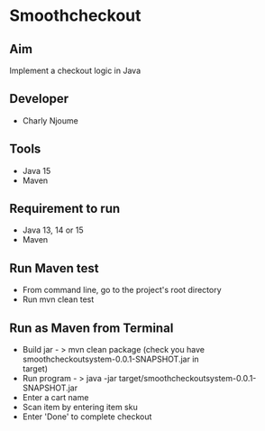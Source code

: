 # Smoothcheckout

## Aim
Implement a checkout logic in Java

## Developer
- Charly Njoume 

## Tools
- Java 15
- Maven


## Requirement to run
- Java 13, 14 or 15
- Maven
 
  
## Run Maven test
- From command line, go to the project's root directory
- Run mvn clean test

## Run as Maven from Terminal
- Build jar - > mvn clean package (check you have smoothcheckoutsystem-0.0.1-SNAPSHOT.jar in  
  target)
- Run program - > java -jar target/smoothcheckoutsystem-0.0.1-SNAPSHOT.jar
- Enter a cart name
- Scan item by entering item sku
- Enter 'Done' to complete checkout